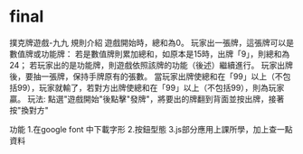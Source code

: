 # final
撲克牌遊戲-九九
規則介紹
遊戲開始時，總和為0。 玩家出一張牌，這張牌可以是數值牌或功能牌： 若是數值牌則累加總和，如原本是15時，出牌「9」，則總和為24；
若玩家出的是功能牌，則遊戲依照該牌的功能（後述）繼續進行。 玩家出牌後，要抽一張牌，保持手牌原有的張數。
當玩家出牌使總和在「99」以上（不包括99），玩家就輸了，若對方出牌使總和在「99」以上（不包括99），則為玩家贏。
玩法:
點選"遊戲開始"後點擊"發牌"，將要出的牌翻到背面並按出牌，接著按"換對方"

功能
1.在google font 中下載字形
2.按鈕型態
3.js部分應用上課所學，加上查一點資料
